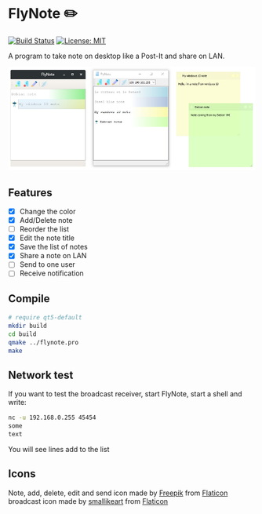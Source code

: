 # FlyNote :pencil2:
[![Build Status](https://travis-ci.org/ThiBsc/FlyNote.svg?branch=master)](https://travis-ci.org/ThiBsc/FlyNote)
[![License: MIT](https://img.shields.io/badge/License-GPLv3-blue.svg)](https://opensource.org/licenses/gpl-3.0)

A program to take note on desktop like a Post-It and share on LAN.

![FlyNote](screenshot/sample.jpg)

## Features

* [x] Change the color
* [x] Add/Delete note
* [ ] Reorder the list
* [x] Edit the note title
* [x] Save the list of notes
* [x] Share a note on LAN
* [ ] Send to one user
* [ ] Receive notification

## Compile

```sh
# require qt5-default
mkdir build
cd build
qmake ../flynote.pro
make
```

## Network test

If you want to test the broadcast receiver, start FlyNote, start a shell and write:
```bash
nc -u 192.168.0.255 45454
some
text
```
You will see lines add to the list

## Icons

Note, add, delete, edit and send icon made by [Freepik](https://www.freepik.com/) from [Flaticon](www.flaticon.com)  
broadcast icon made by [smallikeart](https://www.flaticon.com/authors/smalllikeart) from [Flaticon](www.flaticon.com)  
